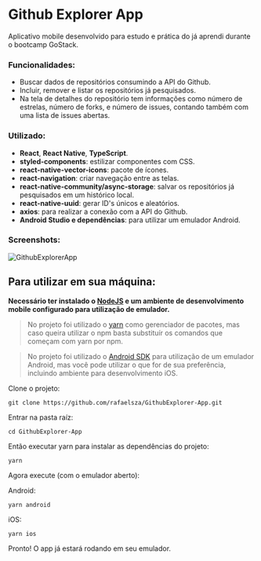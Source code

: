 # Github Explorer App

Aplicativo mobile desenvolvido para estudo e prática do já aprendi durante o bootcamp GoStack.

### Funcionalidades:

- Buscar dados de repositórios consumindo a API do Github.
- Incluir, remover e listar os repositórios já pesquisados.
- Na tela de detalhes do repositório tem informações como número de estrelas, número de forks, e número de issues, contando também com uma lista de issues abertas.

### Utilizado:

- **React**, **React Native**, **TypeScript**.
- **styled-components**: estilizar componentes com CSS.
- **react-native-vector-icons**: pacote de ícones.
- **react-navigation**: criar navegação entre as telas.
- **react-native-community/async-storage**: salvar os repositórios já pesquisados em um histórico local.
- **react-native-uuid**: gerar ID's únicos e aleatórios.
- **axios**: para realizar a conexão com a API do Github.
- **Android Studio e dependências**: para utilizar um emulador Android.

### Screenshots:

![GithubExplorerApp](https://github.com/rafaelsza/template-readme/blob/master/assets-repositories/github-explorer-app.png)

## Para utilizar em sua máquina:

**Necessário ter instalado o
[NodeJS](https://nodejs.org/en/download) e um ambiente de desenvolvimento mobile configurado para utilização de emulador.**

> No projeto foi utilizado o
[yarn](https://yarnpkg.com/getting-started/install)
como gerenciador de pacotes, mas caso queira utilizar o npm basta substituír os comandos que começam com yarn por npm.

> No projeto foi utilizado o
[Android SDK](https://developer.android.com/studio)
para utilização de um emulador Android, mas você pode utilizar o que for de sua preferência, incluindo ambiente para desenvolvimento iOS.

Clone o projeto:
```
git clone https://github.com/rafaelsza/GithubExplorer-App.git
```

Entrar na pasta raíz:
```
cd GithubExplorer-App
```

Então executar yarn para instalar as dependências do projeto:
```
yarn
```

Agora execute (com o emulador aberto):

Android:
```
yarn android
```

iOS:
```
yarn ios
```

Pronto! O app já estará rodando em seu emulador.

